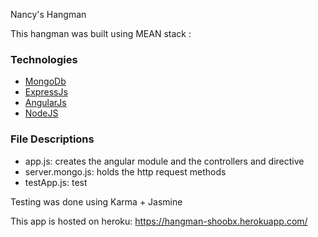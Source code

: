 Nancy's Hangman

This hangman was built using MEAN stack :

###  Technologies
- [MongoDb](http://www.mongodb.org/)
- [ExpressJs](http://expressjs.com/)
- [AngularJs](http://angularjs.org/)
- [NodeJS](https://nodejs.org/en/)


### File Descriptions
- app.js: creates the angular module and the controllers and directive
- server.mongo.js: holds the http request methods
- testApp.js: test

Testing was done using Karma + Jasmine

This app is hosted on heroku:
https://hangman-shoobx.herokuapp.com/
